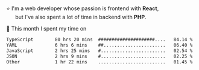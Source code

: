 ⭐ I'm a web developer whose passion is frontend with <b>React</b>,<br/>
&nbsp; &nbsp; &nbsp; but I've also spent a lot of time in backend with <b>PHP</b>.

📅 This month I spent my time on

<!--START_SECTION:waka-->

```txt
TypeScript        80 hrs 20 mins  #####################....   84.14 %
YAML              6 hrs 6 mins    ##.......................   06.40 %
JavaScript        2 hrs 25 mins   #........................   02.54 %
JSON              2 hrs 9 mins    #........................   02.25 %
Other             1 hr 22 mins    .........................   01.45 %
```

<!--END_SECTION:waka-->
